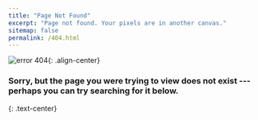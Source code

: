 ```yaml
---
title: "Page Not Found"
excerpt: "Page not found. Your pixels are in another canvas."
sitemap: false
permalink: /404.html
---
```

![error 404](https://i.imgur.com/TXWzYCh.png){: .align-center}
### Sorry, but the page you were trying to view does not exist --- perhaps you can try searching for it below.
{: .text-center}

<script>
  var GOOG_FIXURL_LANG = 'en';
  var GOOG_FIXURL_SITE = '{{ site.url }}'
</script>
<script src="https://linkhelp.clients.google.com/tbproxy/lh/wm/fixurl.js">
</script>
